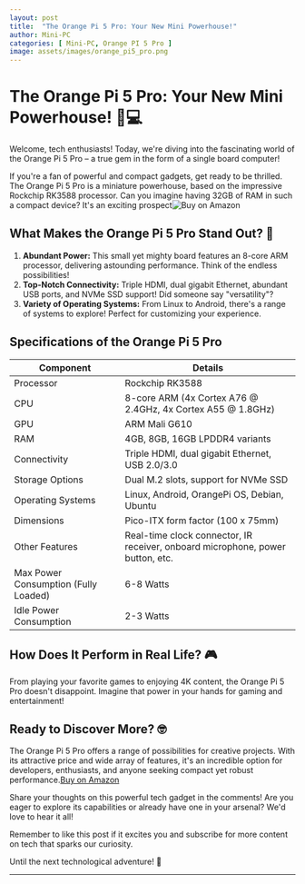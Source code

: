 ```yaml
---
layout: post
title:  "The Orange Pi 5 Pro: Your New Mini Powerhouse!"
author: Mini-PC
categories: [ Mini-PC, Orange PI 5 Pro ]
image: assets/images/orange_pi5_pro.png
---
```


# The Orange Pi 5 Pro: Your New Mini Powerhouse! 🚀💻

Welcome, tech enthusiasts! Today, we're diving into the fascinating world of the Orange Pi 5 Pro – a true gem in the form of a single board computer!

If you're a fan of powerful and compact gadgets, get ready to be thrilled. The Orange Pi 5 Pro is a miniature powerhouse, based on the impressive Rockchip RK3588 processor. Can you imagine having 32GB of RAM in such a compact device? It's an exciting prospect![Buy on Amazon](https://geni.us/AsdVij)

## What Makes the Orange Pi 5 Pro Stand Out? 🍊

1. **Abundant Power:** This small yet mighty board features an 8-core ARM processor, delivering astounding performance. Think of the endless possibilities!
2. **Top-Notch Connectivity:** Triple HDMI, dual gigabit Ethernet, abundant USB ports, and NVMe SSD support! Did someone say "versatility"?
3. **Variety of Operating Systems:** From Linux to Android, there's a range of systems to explore! Perfect for customizing your experience.

## Specifications of the Orange Pi 5 Pro

| **Component**          | **Details**                                     |
|------------------------|-------------------------------------------------|
| Processor              | Rockchip RK3588                                 |
| CPU                    | 8-core ARM (4x Cortex A76 @ 2.4GHz, 4x Cortex A55 @ 1.8GHz) |
| GPU                    | ARM Mali G610                                    |
| RAM                    | 4GB, 8GB, 16GB LPDDR4 variants                   |
| Connectivity           | Triple HDMI, dual gigabit Ethernet, USB 2.0/3.0   |
| Storage Options        | Dual M.2 slots, support for NVMe SSD             |
| Operating Systems      | Linux, Android, OrangePi OS, Debian, Ubuntu      |
| Dimensions             | Pico-ITX form factor (100 x 75mm)                |
| Other Features         | Real-time clock connector, IR receiver, onboard microphone, power button, etc. |
| Max Power Consumption (Fully Loaded) | 6-8 Watts |
| Idle Power Consumption | 2-3 Watts |


## How Does It Perform in Real Life? 🎮

From playing your favorite games to enjoying 4K content, the Orange Pi 5 Pro doesn't disappoint. Imagine that power in your hands for gaming and entertainment!

## Ready to Discover More? 🤓

The Orange Pi 5 Pro offers a range of possibilities for creative projects. With its attractive price and wide array of features, it's an incredible option for developers, enthusiasts, and anyone seeking compact yet robust performance.[Buy on Amazon](https://geni.us/AsdVij)

Share your thoughts on this powerful tech gadget in the comments! Are you eager to explore its capabilities or already have one in your arsenal? We'd love to hear it all!

Remember to like this post if it excites you and subscribe for more content on tech that sparks our curiosity.

Until the next technological adventure! 🌟

---

